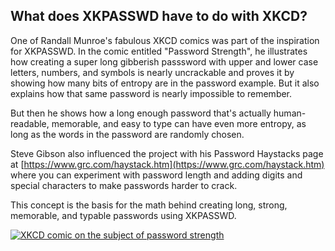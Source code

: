 ## What does XKPASSWD have to do with XKCD?

One of Randall Munroe's fabulous XKCD comics was part of the inspiration for XKPASSWD. In the comic entitled "Password Strength", he illustrates how creating a super long gibberish passsword with upper and lower case letters, numbers, and symbols is nearly uncrackable and proves it by showing how many bits of entropy are in the password example. But it also explains how that same password is nearly impossible to remember.

But then he shows how a long enough password that's actually human-readable, memorable, and easy to type can have even more entropy, as long as the words in the password are randomly chosen. 

Steve Gibson also influenced the project with his Password Haystacks page at
[https://www.grc.com/haystack.htm](https://www.grc.com/haystack.htm) where you can experiment with password length and adding digits and special characters to make passwords harder to crack.

This concept is the basis for the math behind creating long, strong, memorable, and typable passwords using XKPASSWD.

[![XKCD comic on the subject of password strength](https://imgs.xkcd.com/comics/password_strength.png)](https://xkcd.com/936/)
